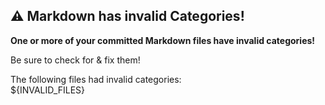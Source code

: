 ## ⚠️ Markdown has invalid Categories!

**One or more of your committed Markdown files have invalid categories!**

Be sure to check for & fix them!

The following files had invalid categories:  
${INVALID_FILES}
